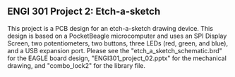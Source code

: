 ENGI 301 Project 2: Etch-a-sketch
-----------------------------------------------------------------------------
This project is a PCB design for an etch-a-sketch drawing device. This design is based on a PocketBeagle microcomputer and uses an SPI Display Screen, two potentiometers, two  buttons, three LEDs (red, green, and blue), and a USB expansion port. Please see the "etch_a_sketch_schematic.brd" for the EAGLE board design, "ENGI301_project_02.pptx" for the mechanical drawing, and "combo_lock2" for the library file.
